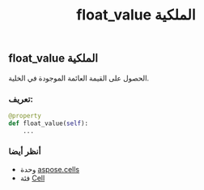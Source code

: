 ﻿---
title: float_value الملكية
second_title: Aspose.Cells for Python via .NET API المراجع
description:
type: docs
weight: 450
url: /ar/python-net/aspose.cells/cell/float_value/
is_root: false
---
##  float_value الملكية

الحصول على القيمة العائمة الموجودة في الخلية.
###  تعريف:
```python
@property
def float_value(self):
    ...
```

###  أنظر أيضا
* وحدة [aspose.cells](../../)
* فئة [Cell](/cells/ar/python-net/aspose.cells/cell)
